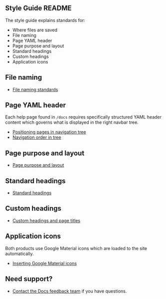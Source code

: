 ## Style Guide README

The style guide explains standards for:

* Where files are saved
* File naming
* Page YAML header
* Page purpose and layout
* Standard headings
* Custom headings
* Application icons

## File naming

* [File naming standards](/help-on-help/style-guide/file-naming.md)

## Page YAML header

Each help page found in `/docs` requires specifically structured YAML header content which governs what is displayed in the right navbar tree.

* [Positioning pages in navigation tree](/help-on-help/style-guide/content-nav-nesting-folder.md)
* [Navigation order in tree](/help-on-help/style-guide/content-nav-page-order.md)

## Page purpose and layout

* [Page purpose and layout](/help-on-help/style-guide/page-purpose-layout.md)

## Standard headings

* [Standard headings](/help-on-help/style-guide/standard-headings.md)

## Custom headings

* [Custom headings and page titles](/help-on-help/style-guide/custom-heading-page-title.md)

## Application icons

Both products use Google Material icons which are loaded to the site automatically.

* [Inserting Google Material icons](/help-on-help/style-guide/material-icons.md)

## Need support?

* [Contact the Docs feedback team](https://app.slack.com/client/T2M810Z29/C02JJQR01EY) if you have questions.

